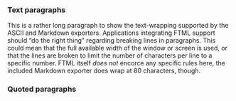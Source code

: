 ### Text paragraphs

This is a rather long paragraph to show the text\-wrapping supported by the ASCII and Markdown exporters. Applications integrating FTML support should “do the right thing” regarding breaking lines in paragraphs. This could mean that the full available width of the window or screen is used, or that the lines are broken to limit the number of characters per line to a specific number. FTML itself _does not_ encorce any specific rules here, the included Markdown exporter does wrap at 80 characters, though.

### Quoted paragraphs
